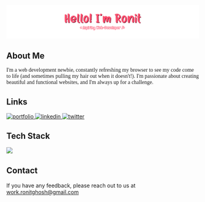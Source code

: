 
<a href="#" target="_blank"> <img src="assets/readme-header.png" /> </a>

##  About Me

 <p style="font-family: verdana">I'm a web development newbie, constantly refreshing my browser to see my code come to life (and sometimes pulling my hair out when it doesn't!). I'm passionate about creating beautiful and functional websites, and I'm always up for a challenge.</p>


##  Links

<a href="https://myportfolio.com" target="_blank">
  <img src="https://img.shields.io/badge/my_portfolio-000?style=for-the-badge&logo=ko-fi&logoColor=white" alt="portfolio">
</a>
<a href="https://www.linkedin.com/in/ronit-ghosh-7b10972a2/" target="_blank">
  <img src="https://img.shields.io/badge/linkedin-0A66C2?style=for-the-badge&logo=linkedin&logoColor=white" alt="linkedin">
</a>
<a href="https://twitter.com/ronit__ghosh" target="_blank">
  <img src="https://img.shields.io/badge/twitter-1DA1F2?style=for-the-badge&logo=twitter&logoColor=white" alt="twitter">
</a>



## Tech Stack
<a href="https://skillicons.dev">
    <img src="https://skillicons.dev/icons?i=js,react,tailwind" />
  </a>

## Contact

If you have any feedback, please reach out to us at work.ronitghosh@gmail.com

